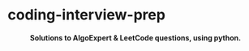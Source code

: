 # coding-interview-prep

<h4 align="center">Solutions to AlgoExpert & LeetCode questions, using python.</h4>